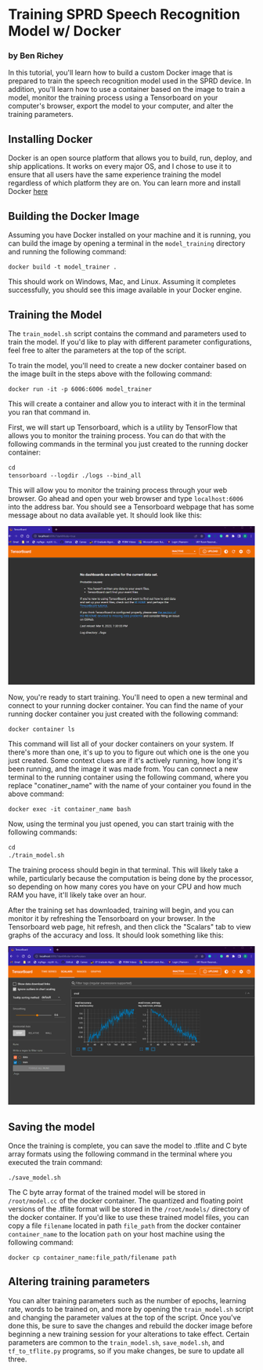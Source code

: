 # Training SPRD Speech Recognition Model w/ Docker
### by Ben Richey

In this tutorial, you'll learn how to build a custom Docker image that is
prepared to train the speech recognition model used in the SPRD device. In
addition, you'll learn how to use a container based on the image to train
a model, monitor the training process using a Tensorboard on your computer's
browser, export the model to your computer, and alter the training parameters.

## Installing Docker

Docker is an open source platform that allows you to build, run, deploy, and
ship applications. It works on every major OS, and I chose to use it to
ensure that all users have the same experience training the model regardless of
which platform they are on. You can learn more and install Docker [here](https://docs.docker.com/get-docker/)

## Building the Docker Image

Assuming you have Docker installed on your machine and it is running, you can
build the image by opening a terminal in the `model_training` directory and
running the following command:

```
docker build -t model_trainer .
```

This should work on Windows, Mac, and Linux. Assuming it completes successfully,
you should see this image available in your Docker engine.

## Training the Model

The `train_model.sh` script contains the command and parameters used to train
the model. If you'd like to play with different parameter configurations, feel
free to alter the parameters at the top of the script.

To train the model, you'll need to create a new docker container based on the
image built in the steps above with the following command:

```
docker run -it -p 6006:6006 model_trainer
```

This will create a container and allow you to interact with it in the terminal
you ran that command in.

First, we will start up Tensorboard, which is a utility by TensorFlow that
allows you to monitor the training process. You can do that with the following
commands in the terminal you just created to the running docker container:

```
cd
tensorboard --logdir ./logs --bind_all
```

This will allow you to monitor the training process through your web browser.
Go ahead and open your web browser and type `localhost:6006` into the address
bar. You should see a Tensorboard webpage that has some message about no data
available yet. It should look like this:

![Empty Tensorboard](./images/empty_tensorboard.png)

Now, you're ready to start training. You'll need to open a new terminal and
connect to your running docker container. You can find the name of your running
docker container you just created with the following command:

```
docker container ls
```

This command will list all of your docker containers on your system. If there's
more than one, it's up to you to figure out which one is the one you just
created. Some context clues are if it's actively running, how long it's been
running, and the image it was made from. You can connect a new terminal to the
running container using the following command, where you replace
"conatiner_name" with the name of your container you found in the above command:

```
docker exec -it container_name bash
```

Now, using the terminal you just opened, you can start trainig with the
following commands:

```
cd
./train_model.sh
```

The training process should begin in that terminal. This will likely take a
while, particularly because the computation is being done by the processor, so
depending on how many cores you have on your CPU and how much RAM you have,
it'll likely take over an hour.

After the training set has downloaded, training will begin, and you can monitor
it by refreshing the Tensorboard on your browser. In the Tensorboard web page,
hit refresh, and then click the "Scalars" tab to view graphs of the accuracy and
loss. It should look something like this:

![Full Tensorboard](./images/TensorBoardDuringTraining.png)

## Saving the model

Once the training is complete, you can save the model to .tflite and C byte
array formats using the following command in the terminal where you executed
the train command:

```
./save_model.sh
```

The C byte array format of the trained model will be stored in `/root/model.cc`
of the docker container. The quantized and floating point versions of the
.tflite format will be stored in the `/root/models/` directory of the docker
container. If you'd like to use these trained model files, you can copy a file
`filename` located in path `file_path` from the docker container
`container_name` to the location `path` on your host machine using the following
command:

```
docker cp container_name:file_path/filename path
```

## Altering training parameters

You can alter training parameters such as the number of epochs, learning rate,
words to be trained on, and more by opening the `train_model.sh` script and
changing the parameter values at the top of the script. Once you've done this,
be sure to save the changes and rebuild the docker image before beginning a new
training session for your alterations to take effect. Certain parameters are
common to the `train_model.sh`, `save_model.sh`, and `tf_to_tflite.py`
programs, so if you make changes, be sure to update all three.
